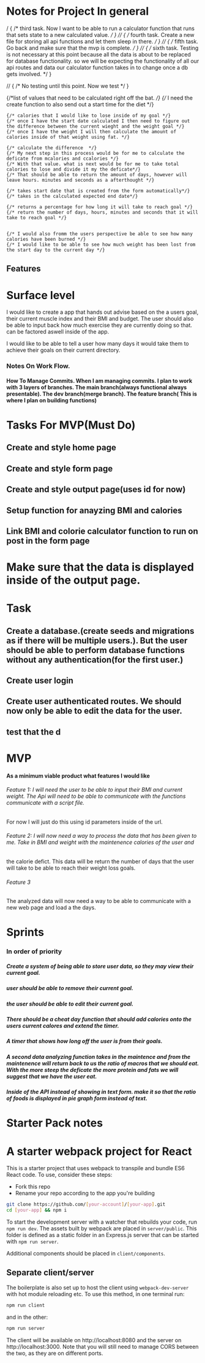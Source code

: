 # Notes for Project In general



/ { /* third task. Now I want to be able to run a calculator function that runs that sets state to a new calculated value. */ }
// { /* fourth task. Create a new file for storing all api functions and let them sleep in there. */ }
// { /* fifth task.  Go back and make sure that the mvp is complete. */ }
// { /* sixth task. Testing is not necessary at this point because all the data is about to be replaced for database functionality. so we will be expecting the functionality of all our api routes and data our calculator function takes in to change once a db gets involved. */ }

// { /* No testing until this point. Now we test */ }


  {/*list of values that need to be calculated right off the bat. */}
    {/* I need the create function to also send out a start time for the diet */}
    
    {/* calories that I would like to lose inside of my goal */}
    {/* once I have the start date calculated I then need to figure out the difference between the current wieght and the weight goal */}
    {/* once I have the weight I will then calculate the amount of calories inside of that weight using fat. */}
    
    {/* calculate the difference  */}
    {/* My next step in this process would be for me to calculate the deficate from mcalories and ccalories */}
    {/* With that value. what is next would be for me to take total calories to lose and divide it my the deficate*/}
    {/* That should be able to return the amount of days, however will leave hours. minutes and seconds as a afterthought */}

    {/* takes start date that is created from the form automatically*/}
    {/* takes in the calculated expected end date*/}

    {/* returns a percentage for how long it will take to reach goal */}
    {/* return the number of days, hours, minutes and seconds that it will take to reach goal */}


    {/* I would also fromm the users perspective be able to see how many calories have been burned */}
    {/* I would like to be able to see how much weight has been lost from the start day to the current day */}
## Features

# Surface level 

I would like to create a app that hands out advise based on the a users goal, their current muscle index and their BMI and budget.
The user should also be able to input back how much exercise they are currently doing so that. can be factored aswell inside of the app.


I would like to be able to tell a user how many days it would take them to achieve their goals on their current directory.

### Notes On Work Flow.

#### How To Manage Commits. When I am managing commits. I plan to work with 3 layers of branches. The main branch(always functional always presentable). The dev branch(merge branch). The feature branch( This is where I plan on building functions)

# Tasks For MVP(Must Do)

## Create and style home page

## Create and style form page

## Create and style output page(uses id for now)

## Setup function for anayzing BMI and calories

## Link BMI and colorie calculator function to run on post in the form page

# Make sure that the data is displayed inside of the output page.

# Task

## Create a database.(create seeds and migrations as if there will be multiple users.). But the user should be able to perform database functions without any authentication(for the first user.)

## Create user login

## Create user authenticated routes. We should now only be able to edit the data for the user.
## test that the d

# MVP

#### As a minimum viable product what features I would like

###### Feature 1: I will need the user to be able to input their BMI and current weight. The Api will need to be able to communicate with the functions communicate with a script file. 

For now I will just do this using id parameters inside of the url.


###### Feature 2: I will now need a way to process the data that has been given to me. Take in BMI and weight with the maintenence calories of the user and
the calorie defict. This data will be return the number of days that the user will take to be able to reach their weight loss goals.

###### Feature 3
The analyzed data will now need a way to be able to communicate with a new web page and load a the days.


# Sprints

### In order of priority

##### Create a system of being able to store user data, so they may view their current goal.

##### user should be able to remove their current goal.
##### the user should be able to edit their current goal.
##### There should be a cheat day function that should add calories onto the users current calores and extend the timer.

##### A timer that shows how long off the user is from their goals.

##### A second data analyzing function takes in the maintence and from the maintenence will return back to us the ratio of macros that we should eat. With the more steep the deficate the more protein and fats we will suggest that we have the user eat.

##### Inside of the API instead of showing in text form. make it so that the ratio of foods is displayed in pie graph form instead of text.









# Starter Pack notes

# A starter webpack project for React

This is a starter project that uses webpack to transpile and bundle ES6 React code. To use, consider these steps:

* Fork this repo
* Rename your repo according to the app you're building

```sh
git clone https://github.com/[your-account]/[your-app].git
cd [your-app] && npm i
```

To start the development server with a watcher that rebuilds your code, run `npm run dev`. The assets built by webpack are placed in `server/public`. This folder is defined as a static folder in an Express.js server that can be started with `npm run server`.

Additional components should be placed in `client/components`.

## Separate client/server

The boilerplate is also set up to host the client using `webpack-dev-server` with hot module reloading etc. To use this method, in one terminal run:
```sh
npm run client
```
and in the other:
```sh
npm run server
```
The client will be available on http://localhost:8080 and the server on http://localhost:3000. Note that you will still need to manage CORS between the two, as they are on different ports.

